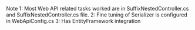 Note 1: Most Web API related tasks worked are in SuffixNestedController.cs and SuffixNestedController.cs file.
	 2: Fine tuning of Serializer is configured in WebApiConfig.cs
	 3: Has EntityFramework integration